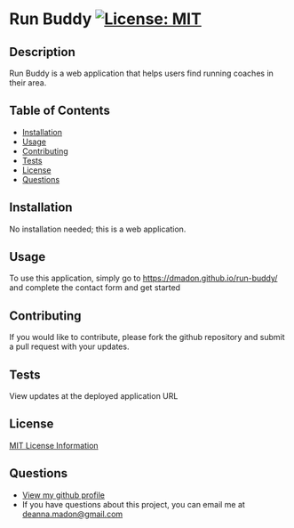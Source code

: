 
  
  # Run Buddy [![License: MIT](https://img.shields.io/badge/License-MIT-yellow.svg)](https://opensource.org/licenses/MIT)

  ## Description
  Run Buddy is a web application that helps users find running coaches in their area.

  ## Table of Contents

  * [Installation](#installation)
  * [Usage](#usage)
  * [Contributing](#contributing)
  * [Tests](#tests)
  * [License](#license)
  * [Questions](#questions)

  ## Installation
  No installation needed; this is a web application.

  ## Usage
  To use this application, simply go to https://dmadon.github.io/run-buddy/ and complete the contact form and get started

  ## Contributing
  If you would like to contribute, please fork the github repository and submit a pull request with your updates.

  ## Tests
  View updates at the deployed application URL

  ## License

  [MIT License Information](https://opensource.org/licenses/MIT)

  ## Questions

  * [View my github profile](https://github.com/dmadon)
  * If you have questions about this project, you can email me at deanna.madon@gmail.com
